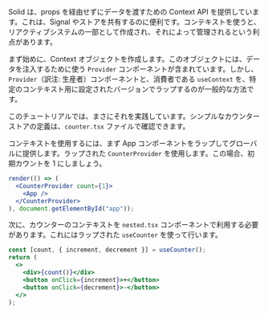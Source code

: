 Solid は、props を経由せずにデータを渡すための Context API を提供しています。これは、Signal やストアを共有するのに便利です。コンテキストを使うと、リアクティブシステムの一部として作成され、それによって管理されるという利点があります。

まず始めに、Context オブジェクトを作成します。このオブジェクトには、データを注入するために使う `Provider` コンポーネントが含まれています。しかし、`Provider`（訳注: 生産者）コンポーネントと、消費者である `useContext` を、特定のコンテキスト用に設定されたバージョンでラップするのが一般的な方法です。

このチュートリアルでは、まさにそれを実践しています。シンプルなカウンターストアの定義は、`counter.tsx` ファイルで確認できます。

コンテキストを使用するには、まず App コンポーネントをラップしてグローバルに提供します。ラップされた `CounterProvider` を使用します。この場合、初期カウントを 1 にしましょう。

```jsx
render(() => (
  <CounterProvider count={1}>
    <App />
  </CounterProvider>
), document.getElementById("app"));
```

次に、カウンターのコンテキストを `nested.tsx` コンポーネントで利用する必要があります。これにはラップされた `useCounter` を使って行います。

```jsx
const [count, { increment, decrement }] = useCounter();
return (
  <>
    <div>{count()}</div>
    <button onClick={increment}>+</button>
    <button onClick={decrement}>-</button>
  </>
);
```
